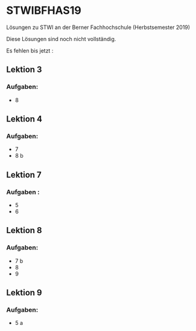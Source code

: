 # STWIBFHAS19
Lösungen zu STWI an der Berner Fachhochschule (Herbstsemester 2019)

Diese Lösungen sind noch nicht vollständig.

Es fehlen bis jetzt :

## Lektion  3 

### Aufgaben: 
- 8 

## Lektion  4 

### Aufgaben: 

   - 7 
   - 8  b 

## Lektion  7 

### Aufgaben : 
- 5 
- 6 

## Lektion  8 

### Aufgaben: 
- 7 b
- 8
- 9 

## Lektion  9 

### Aufgaben: 
- 5 a

